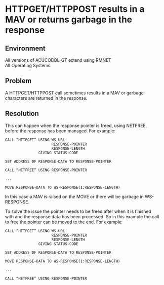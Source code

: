 # HTTPGET/HTTPPOST results in a MAV or returns garbage in the response
## Environment
All versions of ACUCOBOL-GT extend using RMNET  
All Operating Systems  

## Problem
A HTTPGET/HTTPPOST call sometimes results in a MAV or garbage characters are returned in the response.  

## Resolution
This can happen when the response pointer is freed, using NETFREE, before the response has been managed. For example:  

```
CALL “HTTPGET” USING WS-URL 
                     RESPONSE-POINTER 
                     RESPONSE-LENGTH
               GIVING STATUS-CODE

SET ADDRESS OF RESPONSE-DATA TO RESPONSE-POINTER

CALL “NETFREE” USING RESPONSE-POINTER

...

MOVE RESPONSE-DATA TO WS-RESPONSE(1:RESPONSE-LENGTH)
```

In this case a MAV is raised on the MOVE or there will be garbage in WS-RESPONSE.  

To solve the issue the pointer needs to be freed after when it is finished with and the response data has been processed. So in this example the call to free the pointer can be moved to the end. For example:  

```
CALL “HTTPGET” USING WS-URL 
                     RESPONSE-POINTER 
                     RESPONSE-LENGTH
               GIVING STATUS-CODE

SET ADDRESS OF RESPONSE-DATA TO RESPONSE-POINTER

MOVE RESPONSE-DATA TO WS-RESPONSE(1:RESPONSE-LENGTH)

...

CALL “NETFREE” USING RESPONSE-POINTER
```
